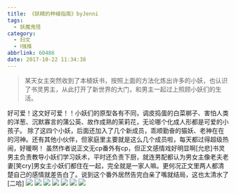 ```yaml
---
title: 《妖精的种植指南》byJenni
tags:
  - 妖魔鬼怪
category:
  - 扫文
  - Ⅰ强推
abbrlink: 60486
date: 2017-10-22 11:34:38
---
```

<meta name="referrer" content="no-referrer" />

> 某天女主突然收到了本植妖书，按照上面的方法化炼出许多的小妖，也认识了书灵男主，从此打开了新世界的大门，和男主一起过上照顾小妖们的生活。

<!-- more -->

好可爱！这文好可爱！！小妖们的原型各有不同，调皮捣蛋的白菜梆子、害怕人类的洋葱、沉默寡言的蒲公英、故作成熟的茉莉花，无论哪个化成人形都是可爱的小孩子。
除了这四个小妖，后面还加入了几个新成员，乖顺勤奋的猫妖、老神在在的河神。还有其他小伙伴，但家庭里主要就是这么几个成员啦，每天都过得超级热闹，好暖啊！
虽然作者说正文无cp番外有cp，但正文感情戏好明显啊[允悲]书灵男主负责教导小妖们学习妖术，平时还负责下厨，就连男配都认为男女主像老夫老妻[笑cry]男女主小妖们都住在一起，完全就是一家人嘛。更何况正文里两人都清楚自己的感情就差告白了。说到这个番外居然告完白亲了嘴就结局，这也太清水了[二哈]
![](https://wx3.sinaimg.cn/mw690/0069kFhhgy1fkrel6a38gj30qo1bf7eg.jpg)
![](https://wx1.sinaimg.cn/mw690/0069kFhhgy1fkrel851vtj30qo1bf484.jpg)
![](https://wx2.sinaimg.cn/mw690/0069kFhhgy1fkrel4of6fj30qo1bfk14.jpg)
![](https://wx1.sinaimg.cn/mw690/0069kFhhgy1fkrel9co8jj30qo1bfgt9.jpg)
![](https://wx1.sinaimg.cn/mw690/0069kFhhgy1fkrelow77hj30qo1bfwm6.jpg)
![](https://wx3.sinaimg.cn/mw690/0069kFhhgy1fkrelq9k7dj30qo1bf11m.jpg)
![](https://wx2.sinaimg.cn/mw690/0069kFhhgy1fkrelnmu07j30qo1bfq9e.jpg)